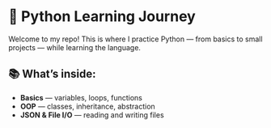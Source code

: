 # 🐍 Python Learning Journey

Welcome to my repo! This is where I practice Python — from basics to small projects — while learning the language.

## 📚 What’s inside:
- **Basics** — variables, loops, functions
- **OOP** — classes, inheritance, abstraction
- **JSON & File I/O** — reading and writing files
